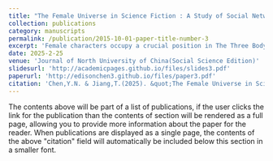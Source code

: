 ```yaml
---
title: "The Female Universe in Science Fiction : A Study of Social Network in The Three Body Problem"
collection: publications
category: manuscripts
permalink: /publication/2015-10-01-paper-title-number-3
excerpt: 'Female characters occupy a crucial position in The Three Body Problem series. The mature "social network analysis" method from the field of digital humanities plays a vital role in constructing and analyzing the character relationship network in the text, revealing the central role these female characters occupy in the novel’s social structure. Ye Wenjie,having experienced repeated betrayals of trust, distances herself from human society and chooses to trust the Trisolarans. In stark contrast, Cheng Xin makes a drastically different decision. Meanwhile, characters like Zhizi and others present varying trust models and political metaphors through their actions. From the feminist perspective, these female characters gradually break free from the constraints of the traditional patriarchal social structure, achieving a rebellion against patriarchy in the future society. This is manifested in their acquisition of the discourse power within the social network's resources. This transformation not only highlights the multifaceted identities of female characters in the novel but also reflects a profound reflection on gender politics and social structure.'
date: 2025-2-25
venue: 'Journal of North University of China(Social Science Edition)'
slidesurl: 'http://academicpages.github.io/files/slides3.pdf'
paperurl: 'http://edisonchen3.github.io/files/paper3.pdf'
citation: 'Chen,Y.N. & Jiang,T.(2025). &quot;The Female Universe in Science Fiction : A Study of Social Network in The Three Body Problem.&quot; <i>Journal of North University of China(Social Science Edition)</i>. 42(03):172-177.'
---
```


The contents above will be part of a list of publications, if the user clicks the link for the publication than the contents of section will be rendered as a full page, allowing you to provide more information about the paper for the reader. When publications are displayed as a single page, the contents of the above "citation" field will automatically be included below this section in a smaller font.
